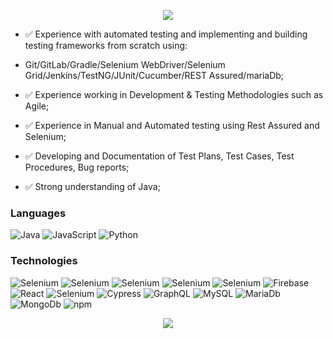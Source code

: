 
<p align="center">
  <img src="https://capsule-render.vercel.app/api?text=%20xXFranzFXx%20-nl-&fontSize=55&fontColor=333&desc=QA%20Automation%20Engineer&animation=fadeIn&type=waving&color=gradient&height=135"/>
</p>

- ✅ Experience with automated testing and implementing and building testing frameworks from scratch using: 

-  Git/GitLab/Gradle/Selenium WebDriver/Selenium Grid/Jenkins/TestNG/JUnit/Cucumber/REST Assured/mariaDb; 

- ✅ Experience working in Development & Testing Methodologies such as Agile;

- ✅ Experience in Manual and Automated testing using Rest Assured and Selenium;

- ✅ Developing and Documentation of Test Plans, Test Cases, Test Procedures, Bug reports; 

- ✅ Strong understanding of Java;
  

### Languages
![Java](https://img.shields.io/badge/-Java-000?&logo=java)
![JavaScript](https://img.shields.io/badge/-JavaScript-000?&logo=JavaScript)
![Python](https://img.shields.io/badge/-Python-000?&logo=Python)
### Technologies

![Selenium](https://img.shields.io/badge/-Selenium-000?&logo=Selenium)
![Selenium](https://img.shields.io/badge/-Gradle-000?&logo=Gradle)
![Selenium](https://img.shields.io/badge/-Jenkins-000?&logo=Jenkins)
![Selenium](https://img.shields.io/badge/-Jira-000?&logo=Jira)
![Selenium](https://img.shields.io/badge/-Cucumber-000?&logo=cucumber)
![Firebase](https://img.shields.io/badge/-Firebase-000?&logo=firebase)
![React](https://img.shields.io/badge/-React-000?&logo=React)
![Selenium](https://img.shields.io/badge/-Node-000?&logo=Nodedotjs)
![Cypress](https://img.shields.io/badge/-Cypress-000?&logo=cypress)
![GraphQL](https://img.shields.io/badge/-GraphQL-000?&logo=graphql)
![MySQL](https://img.shields.io/badge/-MySQL-000?&logo=mysql)
![MariaDb](https://img.shields.io/badge/-MariaDb-000?&logo=mariadb)
![MongoDb](https://img.shields.io/badge/-MongoDb-000?&logo=mongodb)
![npm](https://img.shields.io/badge/-npm-000?&logo=npm)

<p align="center">
  <img src="https://media.giphy.com/media/v1.Y2lkPTc5MGI3NjExb2piejVnYnpoaW80cDhycTFlanpueGxsbHBrbDR0ZTRhdGFnYmszNSZlcD12MV9naWZzX3NlYXJjaCZjdD1n/xT9IgzoKnwFNmISR8I/giphy.gif"/>
</p>









